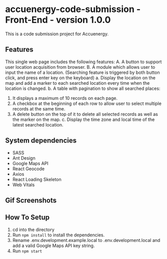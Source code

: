 # accuenergy-code-submission - Front-End - version 1.0.0

This is a code submission project for Accuenergy. 

## Features
This single web page includes the following features: 
A. A button to support user location acquisition from browser.
B. A module which allows user to input the name of a location. (Searching feature is triggered by both button click, and press enter key on the keyboard)
a. Display the location on the map and add a marker to each searched location every time when the location is changed.
b. A table with pagination to show all searched places:
  1. It displays a maximum of 10 records on each page.
  2. A checkbox at the beginning of each row to allow user to select multiple records at the same time.
  3. A delete button on the top of it to delete all selected records as well as the marker on the map.
c. Display the time zone and local time of the latest searched location. 

## System dependencies
- SASS
- Ant Design
- Google Maps API
- React Geocode
- Axios
- React Loading Skeleton
- Web Vitals

## Gif Screenshots


## How To Setup
1. cd into the directory 
2. Run `npm install` to install the dependencies.
3. Rename .env.development.example.local to .env.development.local and add a valid Google Maps API key string.
4. Run `npm start`
